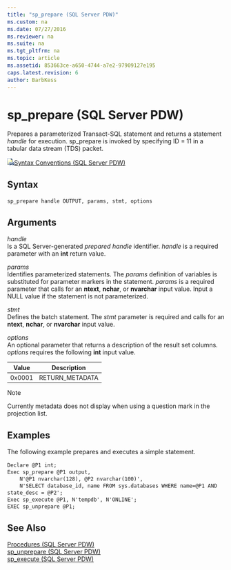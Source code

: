 ```yaml
---
title: "sp_prepare (SQL Server PDW)"
ms.custom: na
ms.date: 07/27/2016
ms.reviewer: na
ms.suite: na
ms.tgt_pltfrm: na
ms.topic: article
ms.assetid: 853663ce-a650-4744-a7e2-97909127e195
caps.latest.revision: 6
author: BarbKess
---
```

# sp_prepare (SQL Server PDW)
Prepares a parameterized Transact\-SQL statement and returns a statement *handle* for execution. sp_prepare is invoked by specifying ID = 11 in a tabular data stream (TDS) packet.  
  
![Topic link icon](../sqlpdw/media/Topic_Link.gif "Topic_Link")[Syntax Conventions &#40;SQL Server PDW&#41;](../sqlpdw/syntax-conventions-sql-server-pdw.md)  
  
## Syntax  
  
```  
sp_prepare handle OUTPUT, params, stmt, options  
```  
  
## Arguments  
*handle*  
Is a SQL Server-generated *prepared handle* identifier. *handle* is a required parameter with an **int** return value.  
  
*params*  
Identifies parameterized statements. The *params* definition of variables is substituted for parameter markers in the statement. *params* is a required parameter that calls for an **ntext**, **nchar**, or **nvarchar** input value. Input a NULL value if the statement is not parameterized.  
  
*stmt*  
Defines the batch statement. The *stmt* parameter is required and calls for an **ntext**, **nchar**, or **nvarchar** input value.  
  
*options*  
An optional parameter that returns a description of the result set columns. *options* requires the following **int** input value.  
  
|Value|Description|  
|---------|---------------|  
|0x0001|RETURN_METADATA|  
  
> [!NOTE]  
> Currently metadata does not display when using a question mark in the projection list.  
  
## Examples  
The following example prepares and executes a simple statement.  
  
```  
Declare @P1 int;  
Exec sp_prepare @P1 output,   
    N'@P1 nvarchar(128), @P2 nvarchar(100)',  
    N'SELECT database_id, name FROM sys.databases WHERE name=@P1 AND state_desc = @P2';  
Exec sp_execute @P1, N'tempdb', N'ONLINE';  
EXEC sp_unprepare @P1;  
```  
  
## See Also  
[Procedures &#40;SQL Server PDW&#41;](../sqlpdw/procedures-sql-server-pdw.md)  
[sp_unprepare &#40;SQL Server PDW&#41;](../sqlpdw/sp-unprepare-sql-server-pdw.md)  
[sp_execute &#40;SQL Server PDW&#41;](../sqlpdw/sp-execute-sql-server-pdw.md)  
  
